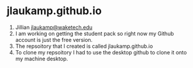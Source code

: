 # jlaukamp.github.io
1. Jillian jlaukamp@waketech.edu
2. I am working on getting the student pack so right now my Github account is just the free version.
3. The repsoitory that I created is called jlaukamp.github.io
4. To clone my repsoitory I had to use the desktop github to clone it onto my machine desktop. 